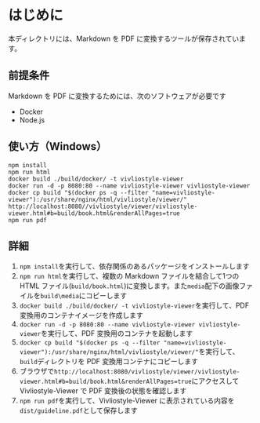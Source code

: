 # はじめに

本ディレクトリには、Markdown を PDF に変換するツールが保存されています。

## 前提条件

Markdown を PDF に変換するためには、次のソフトウェアが必要です

- Docker
- Node.js

## 使い方（Windows）

```
npm install
npm run html
docker build ./build/docker/ -t vivliostyle-viewer
docker run -d -p 8080:80 --name vivliostyle-viewer vivliostyle-viewer
docker cp build "$(docker ps -q --filter "name=vivliostyle-viewer"):/usr/share/nginx/html/vivliostyle/viewer/"
http://localhost:8080//vivliostyle/viewer/vivliostyle-viewer.html#b=build/book.html&renderAllPages=true
npm run pdf
```

## 詳細

1. `npm install`を実行して、依存関係のあるパッケージをインストールします
2. `npm run html`を実行して、複数の Markdown ファイルを結合して1つの HTML ファイル(`build/book.html`)に変換します。また`media`配下の画像ファイルを`build\media`にコピーします
3. `docker build ./build/docker/ -t vivliostyle-viewer`を実行して、PDF 変換用のコンテナイメージを作成します
4. `docker run -d -p 8080:80 --name vivliostyle-viewer vivliostyle-viewer`を実行して、PDF 変換用のコンテナを起動します
5. `docker cp build "$(docker ps -q --filter "name=vivliostyle-viewer"):/usr/share/nginx/html/vivliostyle/viewer/"`を実行して、`build`ディレクトリを PDF 変換用コンテナにコピーします
6. ブラウザで`http://localhost:8080/vivliostyle/viewer/vivliostyle-viewer.html#b=build/book.html&renderAllPages=true`にアクセスして Vivliostyle-Viewer で PDF 変換後の状態を確認します
7. `npm run pdf`を実行して、Vivliostyle-Viewer に表示されている内容を`dist/guideline.pdf`として保存します